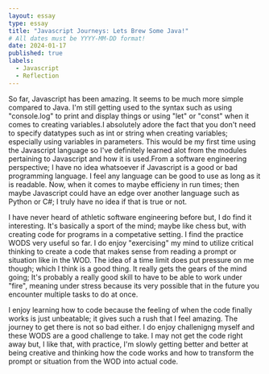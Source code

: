 ```yaml
---
layout: essay
type: essay
title: "Javascript Journeys: Lets Brew Some Java!"
# All dates must be YYYY-MM-DD format!
date: 2024-01-17
published: true
labels:
  - Javascript
  - Reflection
---
```


  So far, Javascript has been amazing. It seems to be much more simple compared to Java. I'm still getting used to the syntax such as using "console.log" to print and display things or using "let" or "const" when it comes to creating variables.I absolutely adore the fact that you don't need to specify datatypes such as int or string when creating variables; especially using variables in parameters. This would be my first time using the Javascript language so I've definitely learned alot from the modules pertaining to Javascript and how it is used.From a software engineering perspective; I have no idea whatsoever if Javascript is a good or bad programming language. I feel any language can be good to use as long as it is readable. Now, when it comes to maybe efficieny in run times; then maybe Javascript could have an edge over another language such as Python or C#; I truly have no idea if that is true or not.

  I have never heard of athletic software engineering before but, I do find it interesting. It's basically a sport of the mind; maybe like chess but, with creating code for programs in a competative setting. I find the practice WODS very useful so far. I do enjoy "exercising" my mind to utilize critical thinking to create a code that makes sense from reading a prompt or situation like in the WOD. The idea of a time limit does put pressure on me though; which I think is a good thing. It really gets the gears of the mind going; It's probably a really good skill to have to be able to work under "fire", meaning under stress because its very possible that in the future you encounter multiple tasks to do at once. 

  I enjoy learning how to code because the feeling of when the code finally works is just unbeatable; it gives such a rush that I feel amazing. The journey to get there is not so bad either. I do enjoy challenigng myself and these WODS are a good challenge to take. I may not get the code right away but, I like that, with practice, I'm slowly getting better and better at being creative and thinking how the code works and how to transform the prompt or situation from the WOD into actual code. 

